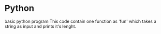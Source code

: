 # Python
basic python program 
This code contain one function as 'fun'
which takes a string as input and prints it's lenght.

